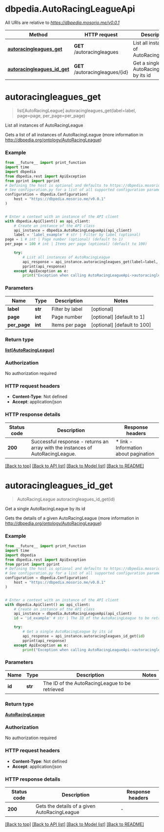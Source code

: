 # dbpedia.AutoRacingLeagueApi

All URIs are relative to *https://dbpedia.mosorio.me/v0.0.1*

Method | HTTP request | Description
------------- | ------------- | -------------
[**autoracingleagues_get**](AutoRacingLeagueApi.md#autoracingleagues_get) | **GET** /autoracingleagues | List all instances of AutoRacingLeague
[**autoracingleagues_id_get**](AutoRacingLeagueApi.md#autoracingleagues_id_get) | **GET** /autoracingleagues/{id} | Get a single AutoRacingLeague by its id


# **autoracingleagues_get**
> list[AutoRacingLeague] autoracingleagues_get(label=label, page=page, per_page=per_page)

List all instances of AutoRacingLeague

Gets a list of all instances of AutoRacingLeague (more information in http://dbpedia.org/ontology/AutoRacingLeague)

### Example

```python
from __future__ import print_function
import time
import dbpedia
from dbpedia.rest import ApiException
from pprint import pprint
# Defining the host is optional and defaults to https://dbpedia.mosorio.me/v0.0.1
# See configuration.py for a list of all supported configuration parameters.
configuration = dbpedia.Configuration(
    host = "https://dbpedia.mosorio.me/v0.0.1"
)


# Enter a context with an instance of the API client
with dbpedia.ApiClient() as api_client:
    # Create an instance of the API class
    api_instance = dbpedia.AutoRacingLeagueApi(api_client)
    label = 'label_example' # str | Filter by label (optional)
page = 1 # int | Page number (optional) (default to 1)
per_page = 100 # int | Items per page (optional) (default to 100)

    try:
        # List all instances of AutoRacingLeague
        api_response = api_instance.autoracingleagues_get(label=label, page=page, per_page=per_page)
        pprint(api_response)
    except ApiException as e:
        print("Exception when calling AutoRacingLeagueApi->autoracingleagues_get: %s\n" % e)
```

### Parameters

Name | Type | Description  | Notes
------------- | ------------- | ------------- | -------------
 **label** | **str**| Filter by label | [optional] 
 **page** | **int**| Page number | [optional] [default to 1]
 **per_page** | **int**| Items per page | [optional] [default to 100]

### Return type

[**list[AutoRacingLeague]**](AutoRacingLeague.md)

### Authorization

No authorization required

### HTTP request headers

 - **Content-Type**: Not defined
 - **Accept**: application/json

### HTTP response details
| Status code | Description | Response headers |
|-------------|-------------|------------------|
**200** | Successful response - returns an array with the instances of AutoRacingLeague. |  * link - Information about pagination <br>  |

[[Back to top]](#) [[Back to API list]](../README.md#documentation-for-api-endpoints) [[Back to Model list]](../README.md#documentation-for-models) [[Back to README]](../README.md)

# **autoracingleagues_id_get**
> AutoRacingLeague autoracingleagues_id_get(id)

Get a single AutoRacingLeague by its id

Gets the details of a given AutoRacingLeague (more information in http://dbpedia.org/ontology/AutoRacingLeague)

### Example

```python
from __future__ import print_function
import time
import dbpedia
from dbpedia.rest import ApiException
from pprint import pprint
# Defining the host is optional and defaults to https://dbpedia.mosorio.me/v0.0.1
# See configuration.py for a list of all supported configuration parameters.
configuration = dbpedia.Configuration(
    host = "https://dbpedia.mosorio.me/v0.0.1"
)


# Enter a context with an instance of the API client
with dbpedia.ApiClient() as api_client:
    # Create an instance of the API class
    api_instance = dbpedia.AutoRacingLeagueApi(api_client)
    id = 'id_example' # str | The ID of the AutoRacingLeague to be retrieved

    try:
        # Get a single AutoRacingLeague by its id
        api_response = api_instance.autoracingleagues_id_get(id)
        pprint(api_response)
    except ApiException as e:
        print("Exception when calling AutoRacingLeagueApi->autoracingleagues_id_get: %s\n" % e)
```

### Parameters

Name | Type | Description  | Notes
------------- | ------------- | ------------- | -------------
 **id** | **str**| The ID of the AutoRacingLeague to be retrieved | 

### Return type

[**AutoRacingLeague**](AutoRacingLeague.md)

### Authorization

No authorization required

### HTTP request headers

 - **Content-Type**: Not defined
 - **Accept**: application/json

### HTTP response details
| Status code | Description | Response headers |
|-------------|-------------|------------------|
**200** | Gets the details of a given AutoRacingLeague |  -  |

[[Back to top]](#) [[Back to API list]](../README.md#documentation-for-api-endpoints) [[Back to Model list]](../README.md#documentation-for-models) [[Back to README]](../README.md)

